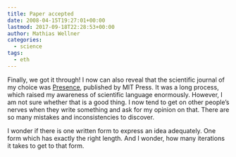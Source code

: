 ```yaml
---
title: Paper accepted
date: 2008-04-15T19:27:01+00:00
lastmod: 2017-09-18T22:28:53+00:00
author: Mathias Wellner
categories:
  - science
tags:
  - eth
---
```

Finally, we got it through! I now can also reveal that the scientific journal of my choice was [Presence](http://www.mitpressjournals.org/pres), published by MIT Press. It was a long process, which raised my awareness of scientific language enormously. However, I am not sure whether that is a good thing. I now tend to get on other people&#8217;s nerves when they write something and ask for my opinion on that. There are so many mistakes and inconsistencies to discover.

I wonder if there is one written form to express an idea adequately. One form which has exactly the right length. And I wonder, how many iterations it takes to get to that form.